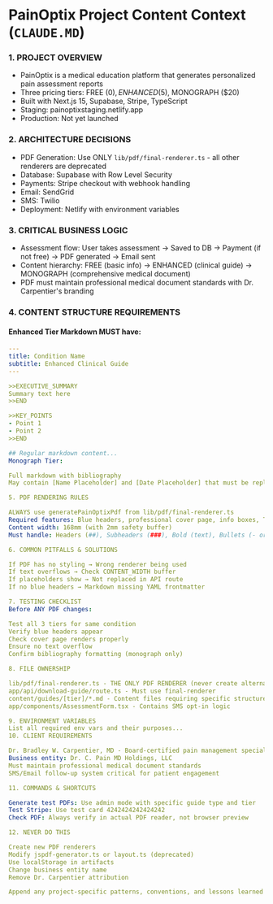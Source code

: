 # PainOptix Project Content Context (`CLAUDE.MD`)

### 1. PROJECT OVERVIEW
- PainOptix is a medical education platform that generates personalized pain assessment reports
- Three pricing tiers: FREE ($0), ENHANCED ($5), MONOGRAPH ($20)
- Built with Next.js 15, Supabase, Stripe, TypeScript
- Staging: painoptixstaging.netlify.app
- Production: Not yet launched

### 2. ARCHITECTURE DECISIONS
- PDF Generation: Use ONLY `lib/pdf/final-renderer.ts` - all other renderers are deprecated
- Database: Supabase with Row Level Security
- Payments: Stripe checkout with webhook handling
- Email: SendGrid
- SMS: Twilio
- Deployment: Netlify with environment variables

### 3. CRITICAL BUSINESS LOGIC
- Assessment flow: User takes assessment → Saved to DB → Payment (if not free) → PDF generated → Email sent
- Content hierarchy: FREE (basic info) → ENHANCED (clinical guide) → MONOGRAPH (comprehensive medical document)
- PDF must maintain professional medical document standards with Dr. Carpentier's branding

### 4. CONTENT STRUCTURE REQUIREMENTS

#### Enhanced Tier Markdown MUST have:
```yaml
---
title: Condition Name
subtitle: Enhanced Clinical Guide
---

>>EXECUTIVE_SUMMARY
Summary text here
>>END

>>KEY_POINTS
- Point 1
- Point 2
>>END

## Regular markdown content...
Monograph Tier:

Full markdown with bibliography
May contain [Name Placeholder] and [Date Placeholder] that must be replaced

5. PDF RENDERING RULES

ALWAYS use generatePainOptixPdf from lib/pdf/final-renderer.ts
Required features: Blue headers, professional cover page, info boxes, Times font for body
Content width: 168mm (with 2mm safety buffer)
Must handle: Headers (##), Subheaders (###), Bold (text), Bullets (- or •)

6. COMMON PITFALLS & SOLUTIONS

If PDF has no styling → Wrong renderer being used
If text overflows → Check CONTENT_WIDTH buffer
If placeholders show → Not replaced in API route
If no blue headers → Markdown missing YAML frontmatter

7. TESTING CHECKLIST
Before ANY PDF changes:

Test all 3 tiers for same condition
Verify blue headers appear
Check cover page renders properly
Ensure no text overflow
Confirm bibliography formatting (monograph only)

8. FILE OWNERSHIP

lib/pdf/final-renderer.ts - THE ONLY PDF RENDERER (never create alternatives)
app/api/download-guide/route.ts - Must use final-renderer
content/guides/[tier]/*.md - Content files requiring specific structure
app/components/AssessmentForm.tsx - Contains SMS opt-in logic

9. ENVIRONMENT VARIABLES
List all required env vars and their purposes...
10. CLIENT REQUIREMENTS

Dr. Bradley W. Carpentier, MD - Board-certified pain management specialist
Business entity: Dr. C. Pain MD Holdings, LLC
Must maintain professional medical document standards
SMS/Email follow-up system critical for patient engagement

11. COMMANDS & SHORTCUTS

Generate test PDFs: Use admin mode with specific guide type and tier
Test Stripe: Use test card 4242424242424242
Check PDF: Always verify in actual PDF reader, not browser preview

12. NEVER DO THIS

Create new PDF renderers
Modify jspdf-generator.ts or layout.ts (deprecated)
Use localStorage in artifacts
Change business entity name
Remove Dr. Carpentier attribution

Append any project-specific patterns, conventions, and lessons learned discovered during analysis